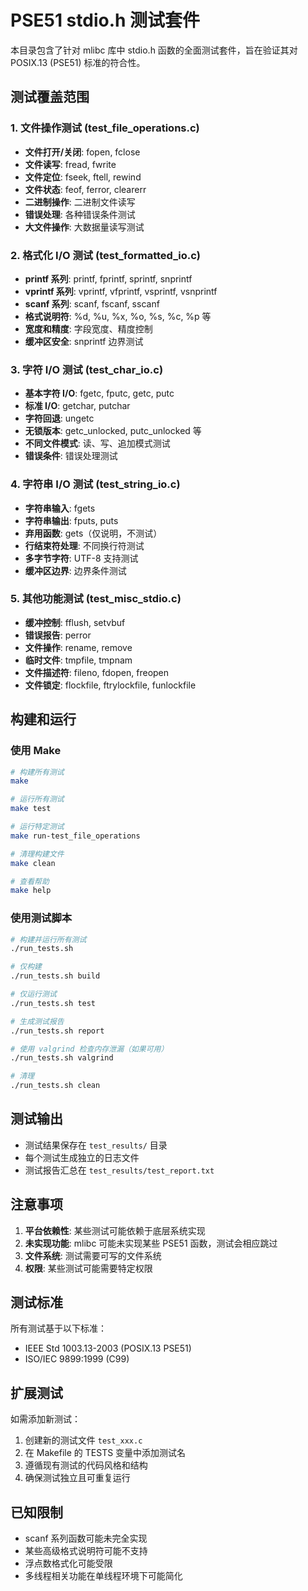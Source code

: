 # PSE51 stdio.h 测试套件

本目录包含了针对 mlibc 库中 stdio.h 函数的全面测试套件，旨在验证其对 POSIX.13 (PSE51) 标准的符合性。

## 测试覆盖范围

### 1. 文件操作测试 (test_file_operations.c)
- **文件打开/关闭**: fopen, fclose
- **文件读写**: fread, fwrite
- **文件定位**: fseek, ftell, rewind
- **文件状态**: feof, ferror, clearerr
- **二进制操作**: 二进制文件读写
- **错误处理**: 各种错误条件测试
- **大文件操作**: 大数据量读写测试

### 2. 格式化 I/O 测试 (test_formatted_io.c)
- **printf 系列**: printf, fprintf, sprintf, snprintf
- **vprintf 系列**: vprintf, vfprintf, vsprintf, vsnprintf
- **scanf 系列**: scanf, fscanf, sscanf
- **格式说明符**: %d, %u, %x, %o, %s, %c, %p 等
- **宽度和精度**: 字段宽度、精度控制
- **缓冲区安全**: snprintf 边界测试

### 3. 字符 I/O 测试 (test_char_io.c)
- **基本字符 I/O**: fgetc, fputc, getc, putc
- **标准 I/O**: getchar, putchar
- **字符回退**: ungetc
- **无锁版本**: getc_unlocked, putc_unlocked 等
- **不同文件模式**: 读、写、追加模式测试
- **错误条件**: 错误处理测试

### 4. 字符串 I/O 测试 (test_string_io.c)
- **字符串输入**: fgets
- **字符串输出**: fputs, puts
- **弃用函数**: gets（仅说明，不测试）
- **行结束符处理**: 不同换行符测试
- **多字节字符**: UTF-8 支持测试
- **缓冲区边界**: 边界条件测试

### 5. 其他功能测试 (test_misc_stdio.c)
- **缓冲控制**: fflush, setvbuf
- **错误报告**: perror
- **文件操作**: rename, remove
- **临时文件**: tmpfile, tmpnam
- **文件描述符**: fileno, fdopen, freopen
- **文件锁定**: flockfile, ftrylockfile, funlockfile

## 构建和运行

### 使用 Make

```bash
# 构建所有测试
make

# 运行所有测试
make test

# 运行特定测试
make run-test_file_operations

# 清理构建文件
make clean

# 查看帮助
make help
```

### 使用测试脚本

```bash
# 构建并运行所有测试
./run_tests.sh

# 仅构建
./run_tests.sh build

# 仅运行测试
./run_tests.sh test

# 生成测试报告
./run_tests.sh report

# 使用 valgrind 检查内存泄漏（如果可用）
./run_tests.sh valgrind

# 清理
./run_tests.sh clean
```

## 测试输出

- 测试结果保存在 `test_results/` 目录
- 每个测试生成独立的日志文件
- 测试报告汇总在 `test_results/test_report.txt`

## 注意事项

1. **平台依赖性**: 某些测试可能依赖于底层系统实现
2. **未实现功能**: mlibc 可能未实现某些 PSE51 函数，测试会相应跳过
3. **文件系统**: 测试需要可写的文件系统
4. **权限**: 某些测试可能需要特定权限

## 测试标准

所有测试基于以下标准：
- IEEE Std 1003.13-2003 (POSIX.13 PSE51)
- ISO/IEC 9899:1999 (C99)

## 扩展测试

如需添加新测试：
1. 创建新的测试文件 `test_xxx.c`
2. 在 Makefile 的 TESTS 变量中添加测试名
3. 遵循现有测试的代码风格和结构
4. 确保测试独立且可重复运行

## 已知限制

- scanf 系列函数可能未完全实现
- 某些高级格式说明符可能不支持
- 浮点数格式化可能受限
- 多线程相关功能在单线程环境下可能简化